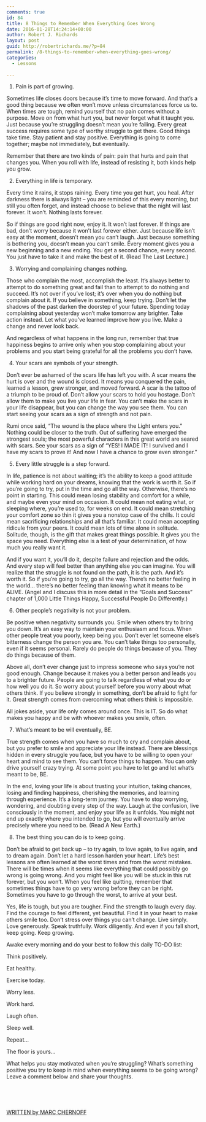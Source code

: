 ```yaml
---
comments: true
id: 84
title: 8 Things to Remember When Everything Goes Wrong
date: 2016-01-28T14:24:14+00:00
author: Robert J. Richards
layout: post
guid: http://robertrichards.me/?p=84
permalink: /8-things-to-remember-when-everything-goes-wrong/
categories:
  - Lessons
  
---
```

1. Pain is part of growing.

Sometimes life closes doors because it’s time to move forward. And that’s a good thing because we often won’t move unless circumstances force us to. When times are tough, remind yourself that no pain comes without a purpose. Move on from what hurt you, but never forget what it taught you. Just because you’re struggling doesn’t mean you’re failing. Every great success requires some type of worthy struggle to get there. Good things take time. Stay patient and stay positive. Everything is going to come together; maybe not immediately, but eventually.

Remember that there are two kinds of pain: pain that hurts and pain that changes you. When you roll with life, instead of resisting it, both kinds help you grow.

<!--more-->

2. Everything in life is temporary.

Every time it rains, it stops raining. Every time you get hurt, you heal. After darkness there is always light – you are reminded of this every morning, but still you often forget, and instead choose to believe that the night will last forever. It won’t. Nothing lasts forever.

So if things are good right now, enjoy it. It won’t last forever. If things are bad, don’t worry because it won’t last forever either. Just because life isn’t easy at the moment, doesn’t mean you can’t laugh. Just because something is bothering you, doesn’t mean you can’t smile. Every moment gives you a new beginning and a new ending. You get a second chance, every second. You just have to take it and make the best of it. (Read The Last Lecture.)

3. Worrying and complaining changes nothing.

Those who complain the most, accomplish the least. It’s always better to attempt to do something great and fail than to attempt to do nothing and succeed. It’s not over if you’ve lost; it’s over when you do nothing but complain about it. If you believe in something, keep trying. Don’t let the shadows of the past darken the doorstep of your future. Spending today complaining about yesterday won’t make tomorrow any brighter. Take action instead. Let what you’ve learned improve how you live. Make a change and never look back.

And regardless of what happens in the long run, remember that true happiness begins to arrive only when you stop complaining about your problems and you start being grateful for all the problems you don’t have.

4. Your scars are symbols of your strength.

Don’t ever be ashamed of the scars life has left you with. A scar means the hurt is over and the wound is closed. It means you conquered the pain, learned a lesson, grew stronger, and moved forward. A scar is the tattoo of a triumph to be proud of. Don’t allow your scars to hold you hostage. Don’t allow them to make you live your life in fear. You can’t make the scars in your life disappear, but you can change the way you see them. You can start seeing your scars as a sign of strength and not pain.

Rumi once said, “The wound is the place where the Light enters you.” Nothing could be closer to the truth. Out of suffering have emerged the strongest souls; the most powerful characters in this great world are seared with scars. See your scars as a sign of “YES! I MADE IT! I survived and I have my scars to prove it! And now I have a chance to grow even stronger.”

5. Every little struggle is a step forward.

In life, patience is not about waiting; it’s the ability to keep a good attitude while working hard on your dreams, knowing that the work is worth it. So if you’re going to try, put in the time and go all the way. Otherwise, there’s no point in starting. This could mean losing stability and comfort for a while, and maybe even your mind on occasion. It could mean not eating what, or sleeping where, you’re used to, for weeks on end. It could mean stretching your comfort zone so thin it gives you a nonstop case of the chills. It could mean sacrificing relationships and all that’s familiar. It could mean accepting ridicule from your peers. It could mean lots of time alone in solitude. Solitude, though, is the gift that makes great things possible. It gives you the space you need. Everything else is a test of your determination, of how much you really want it.

And if you want it, you’ll do it, despite failure and rejection and the odds. And every step will feel better than anything else you can imagine. You will realize that the struggle is not found on the path, it is the path. And it’s worth it. So if you’re going to try, go all the way. There’s no better feeling in the world… there’s no better feeling than knowing what it means to be ALIVE. (Angel and I discuss this in more detail in the “Goals and Success” chapter of 1,000 Little Things Happy, Successful People Do Differently.)

6. Other people’s negativity is not your problem.

Be positive when negativity surrounds you. Smile when others try to bring you down. It’s an easy way to maintain your enthusiasm and focus. When other people treat you poorly, keep being you. Don’t ever let someone else’s bitterness change the person you are. You can’t take things too personally, even if it seems personal. Rarely do people do things because of you. They do things because of them.

Above all, don’t ever change just to impress someone who says you’re not good enough. Change because it makes you a better person and leads you to a brighter future. People are going to talk regardless of what you do or how well you do it. So worry about yourself before you worry about what others think. If you believe strongly in something, don’t be afraid to fight for it. Great strength comes from overcoming what others think is impossible.

All jokes aside, your life only comes around once. This is IT. So do what makes you happy and be with whoever makes you smile, often.

7. What’s meant to be will eventually, BE.

True strength comes when you have so much to cry and complain about, but you prefer to smile and appreciate your life instead. There are blessings hidden in every struggle you face, but you have to be willing to open your heart and mind to see them. You can’t force things to happen. You can only drive yourself crazy trying. At some point you have to let go and let what’s meant to be, BE.

In the end, loving your life is about trusting your intuition, taking chances, losing and finding happiness, cherishing the memories, and learning through experience. It’s a long-term journey. You have to stop worrying, wondering, and doubting every step of the way. Laugh at the confusion, live consciously in the moment, and enjoy your life as it unfolds. You might not end up exactly where you intended to go, but you will eventually arrive precisely where you need to be. (Read A New Earth.)

8. The best thing you can do is to keep going.

Don’t be afraid to get back up – to try again, to love again, to live again, and to dream again. Don’t let a hard lesson harden your heart. Life’s best lessons are often learned at the worst times and from the worst mistakes. There will be times when it seems like everything that could possibly go wrong is going wrong. And you might feel like you will be stuck in this rut forever, but you won’t. When you feel like quitting, remember that sometimes things have to go very wrong before they can be right. Sometimes you have to go through the worst, to arrive at your best.

Yes, life is tough, but you are tougher. Find the strength to laugh every day. Find the courage to feel different, yet beautiful. Find it in your heart to make others smile too. Don’t stress over things you can’t change. Live simply. Love generously. Speak truthfully. Work diligently. And even if you fall short, keep going. Keep growing.

Awake every morning and do your best to follow this daily TO-DO list:

Think positively.
  
Eat healthy.
  
Exercise today.
  
Worry less.
  
Work hard.
  
Laugh often.
  
Sleep well.
  
Repeat…

The floor is yours…

What helps you stay motivated when you’re struggling? What’s something positive you try to keep in mind when everything seems to be going wrong? Leave a comment below and share your thoughts.

&nbsp;

&nbsp;

[WRITTEN by MARC CHERNOFF](http://www.marcandangel.com/2014/01/08/8-things-to-remember-when-everything-goes-wrong/)
